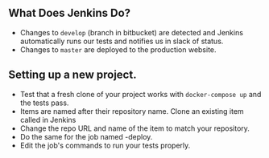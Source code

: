 

## What Does Jenkins Do?

  * Changes to `develop` (branch in bitbucket) are detected and Jenkins automatically runs our tests and notifies us in slack of status.
  * Changes to `master` are deployed to the production website.

## Setting up a new project.

  * Test that a fresh clone of your project works with `docker-compose up` and the tests pass.
  * Items are named after their repository name. Clone an existing item called <repo name> in Jenkins
  * Change the repo URL and name of the item to match your repository.
  * Do the same for the job named <repo name>-deploy.
  * Edit the job's commands to run your tests properly.
